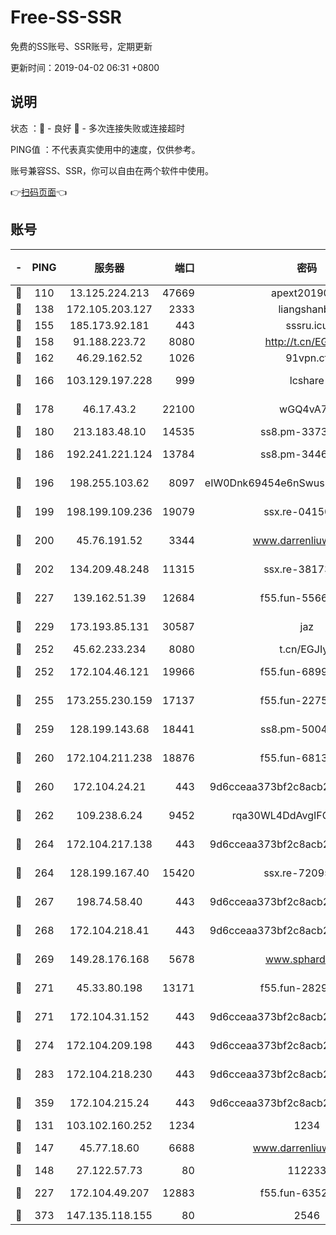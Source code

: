 # Free-SS-SSR

免费的SS账号、SSR账号，定期更新

更新时间：2019-04-02 06:31 +0800

## 说明

状态     ：🙂 - 良好 🙁 - 多次连接失败或连接超时

PING值   ：不代表真实使用中的速度，仅供参考。

账号兼容SS、SSR，你可以自由在两个软件中使用。

👉[扫码页面](https://liesauer.github.io/Free-SS-SSR/)👈

## 账号

|-|PING|服务器|端口|密码|加密方式|区域|
|:----:|:----:|:-----:|-----:|:----:|:----:|:----:|
|🙂|110|13.125.224.213|47669|apext2019001|chacha20|KR|
|🙂|138|172.105.203.127|2333|liangshanbo|chacha20|JP|
|🙂|155|185.173.92.181|443|sssru.icu|rc4-md5|RU|
|🙂|158|91.188.223.72|8080|http://t.cn/EGJIyrl|rc4-md5|RU|
|🙂|162|46.29.162.52|1026|91vpn.cf|rc4-md5|RU|
|🙂|166|103.129.197.228|999|lcshare|aes-256-cfb|CN|
|🙂|178|46.17.43.2|22100|wGQ4vA7D|aes-256-gcm|RU|
|🙂|180|213.183.48.10|14535|ss8.pm-33736221|rc4-md5|RU|
|🙂|186|192.241.221.124|13784|ss8.pm-34461522|aes-256-cfb|US|
|🙂|196|198.255.103.62|8097|eIW0Dnk69454e6nSwuspv9DmS201tQ0D|aes-256-cfb|US|
|🙂|199|198.199.109.236|19079|ssx.re-04150237|aes-256-cfb|US|
|🙂|200|45.76.191.52|3344|www.darrenliuwei.com|aes-256-cfb|AU|
|🙂|202|134.209.48.248|11315|ssx.re-38173894|aes-256-cfb|US|
|🙂|227|139.162.51.39|12684|f55.fun-55660117|aes-256-cfb|SG|
|🙂|229|173.193.85.131|30587|jaz|aes-256-cfb|US|
|🙂|252|45.62.233.234|8080|t.cn/EGJIyrl|rc4-md5|CA|
|🙂|252|172.104.46.121|19966|f55.fun-68996821|aes-256-cfb|SG|
|🙂|255|173.255.230.159|17137|f55.fun-22752790|aes-256-cfb|US|
|🙂|259|128.199.143.68|18441|ss8.pm-50042831|aes-256-cfb|SG|
|🙂|260|172.104.211.238|18876|f55.fun-68130782|aes-256-cfb|US|
|🙂|260|172.104.24.21|443|9d6cceaa373bf2c8acb22e60b6a58be6|aes-256-cfb|US|
|🙂|262|109.238.6.24|9452|rqa30WL4DdAvgIFG6Fs3znzTa|aes-256-cfb|FR|
|🙂|264|172.104.217.138|443|9d6cceaa373bf2c8acb22e60b6a58be6|aes-256-cfb|US|
|🙂|264|128.199.167.40|15420|ssx.re-72095229|aes-256-cfb|SG|
|🙂|267|198.74.58.40|443|9d6cceaa373bf2c8acb22e60b6a58be6|aes-256-cfb|US|
|🙂|268|172.104.218.41|443|9d6cceaa373bf2c8acb22e60b6a58be6|aes-256-cfb|US|
|🙂|269|149.28.176.168|5678|www.sphard.com|aes-256-cfb|SG|
|🙂|271|45.33.80.198|13171|f55.fun-28295578|aes-256-cfb|US|
|🙂|271|172.104.31.152|443|9d6cceaa373bf2c8acb22e60b6a58be6|aes-256-cfb|US|
|🙂|274|172.104.209.198|443|9d6cceaa373bf2c8acb22e60b6a58be6|aes-256-cfb|US|
|🙂|283|172.104.218.230|443|9d6cceaa373bf2c8acb22e60b6a58be6|aes-256-cfb|US|
|🙂|359|172.104.215.24|443|9d6cceaa373bf2c8acb22e60b6a58be6|aes-256-cfb|US|
|🙂|131|103.102.160.252|1234|1234|rc4-md5|JP|
|🙂|147|45.77.18.60|6688|www.darrenliuwei.com|aes-256-cfb|JP|
|🙂|148|27.122.57.73|80|112233|chacha20|CN|
|🙂|227|172.104.49.207|12883|f55.fun-63527647|aes-256-cfb|SG|
|🙁|373|147.135.118.155|80|2546|chacha20|US|
